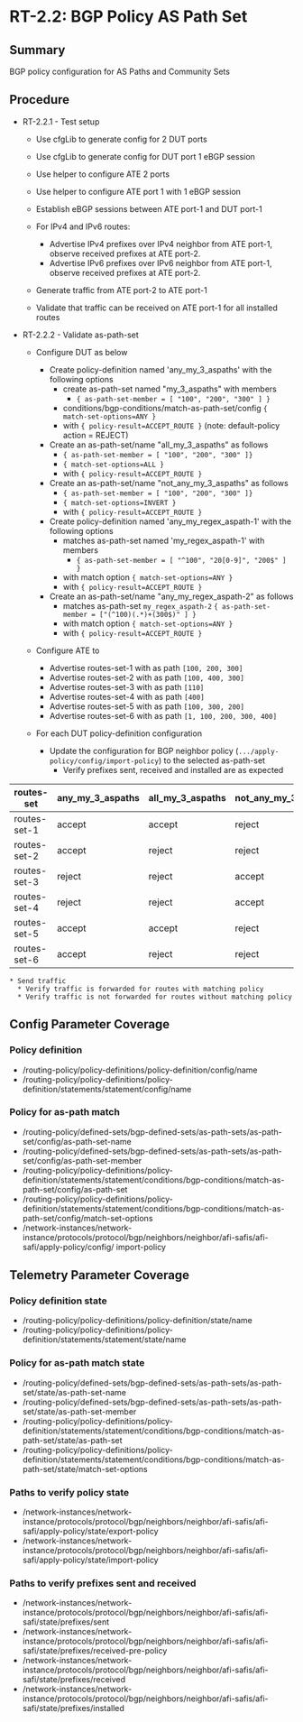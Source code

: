 # RT-2.2: BGP Policy AS Path Set

## Summary

BGP policy configuration for AS Paths and Community Sets

## Procedure

* RT-2.2.1 - Test setup
  * Use cfgLib to generate config for 2 DUT ports
  * Use cfgLib to generate config for DUT port 1 eBGP session

  * Use helper to configure ATE 2 ports
  * Use helper to configure ATE port 1 with 1 eBGP session

  * Establish eBGP sessions between ATE port-1 and DUT port-1
  * For IPv4 and IPv6 routes:
    * Advertise IPv4 prefixes over IPv4 neighbor from ATE port-1, observe
            received prefixes at ATE port-2.
    * Advertise IPv6 prefixes over IPv6 neighbor from ATE port-1,
        observe received prefixes at ATE port-2.
  * Generate traffic from ATE port-2 to ATE port-1
  * Validate that traffic can be received on ATE port-1 for all installed
        routes

* RT-2.2.2 - Validate as-path-set
  * Configure DUT as below
    * Create policy-definition named 'any_my_3_aspaths' with the following options
      * create as-path-set named "my_3_aspaths" with members
        * `{ as-path-set-member = [ "100", "200", "300" ] }`
      * conditions/bgp-conditions/match-as-path-set/config `{ match-set-options=ANY }`
      * with `{ policy-result=ACCEPT_ROUTE }` (note: default-policy action = REJECT)
    * Create an as-path-set/name "all_my_3_aspaths" as follows
      * `{ as-path-set-member = [ "100", "200", "300" ]}`
      * `{ match-set-options=ALL }`
      * with `{ policy-result=ACCEPT_ROUTE }`
    * Create an as-path-set/name "not_any_my_3_aspaths" as follows
      * `{ as-path-set-member = [ "100", "200", "300" ]}`
      * `{ match-set-options=INVERT }`
      * with `{ policy-result=ACCEPT_ROUTE }`
    * Create policy-definition named 'any_my_regex_aspath-1' with the following options
      * matches as-path-set named 'my_regex_aspath-1' with members
        * `{ as-path-set-member = [ "^100", "20[0-9]", "200$" ] }`
      * with match option `{ match-set-options=ANY }`
      * with `{ policy-result=ACCEPT_ROUTE }`
    * Create an as-path-set/name "any_my_regex_aspath-2" as follows
      * matches as-path-set `my_regex_aspath-2` `{ as-path-set-member = ["(^100)(.*)+(300$)" ] }`
      * with match option `{ match-set-options=ANY }`
      * with `{ policy-result=ACCEPT_ROUTE }`

  * Configure ATE to
    * Advertise routes-set-1 with as path `[100, 200, 300]`
    * Advertise routes-set-2 with as path `[100, 400, 300]`
    * Advertise routes-set-3 with as path `[110]`
    * Advertise routes-set-4 with as path `[400]`
    * Advertise routes-set-5 with as path `[100, 300, 200]`
    * Advertise routes-set-6 with as path `[1, 100, 200, 300, 400]`

  * For each DUT policy-definition configuration
    * Update the configuration for BGP neighbor policy (`.../apply-policy/config/import-policy`) to the selected as-path-set
      * Verify prefixes sent, received and installed are as expected

| routes-set   | any_my_3_aspaths | all_my_3_aspaths | not_any_my_3_aspaths | any_my_regex_aspath-1 | any_my_regex_aspath-2 |
| ------------ | ---------------- | ---------------- | -------------------- | --------------------- | --------------------- |
| routes-set-1 | accept           | accept           | reject               | accept                | accept                |
| routes-set-2 | accept           | reject           | reject               | accept                | accept                |
| routes-set-3 | reject           | reject           | accept               | reject                | reject                |
| routes-set-4 | reject           | reject           | accept               | reject                | reject                |
| routes-set-5 | accept           | accept           | reject               | accept                | reject                |
| routes-set-6 | accept           | reject           | reject               | accept                | reject                |

    * Send traffic
      * Verify traffic is forwarded for routes with matching policy
      * Verify traffic is not forwarded for routes without matching policy

## Config Parameter Coverage

### Policy definition

* /routing-policy/policy-definitions/policy-definition/config/name
* /routing-policy/policy-definitions/policy-definition/statements/statement/config/name

### Policy for as-path match

* /routing-policy/defined-sets/bgp-defined-sets/as-path-sets/as-path-set/config/as-path-set-name
* /routing-policy/defined-sets/bgp-defined-sets/as-path-sets/as-path-set/config/as-path-set-member
* /routing-policy/policy-definitions/policy-definition/statements/statement/conditions/bgp-conditions/match-as-path-set/config/as-path-set
* /routing-policy/policy-definitions/policy-definition/statements/statement/conditions/bgp-conditions/match-as-path-set/config/match-set-options
* /network-instances/network-instance/protocols/protocol/bgp/neighbors/neighbor/afi-safis/afi-safi/apply-policy/config/
import-policy

## Telemetry Parameter Coverage

### Policy definition state

* /routing-policy/policy-definitions/policy-definition/state/name
* /routing-policy/policy-definitions/policy-definition/statements/statement/state/name

### Policy for as-path match state

* /routing-policy/defined-sets/bgp-defined-sets/as-path-sets/as-path-set/state/as-path-set-name
* /routing-policy/defined-sets/bgp-defined-sets/as-path-sets/as-path-set/state/as-path-set-member
* /routing-policy/policy-definitions/policy-definition/statements/statement/conditions/bgp-conditions/match-as-path-set/state/as-path-set
* /routing-policy/policy-definitions/policy-definition/statements/statement/conditions/bgp-conditions/match-as-path-set/state/match-set-options

### Paths to verify policy state

* /network-instances/network-instance/protocols/protocol/bgp/neighbors/neighbor/afi-safis/afi-safi/apply-policy/state/export-policy
* /network-instances/network-instance/protocols/protocol/bgp/neighbors/neighbor/afi-safis/afi-safi/apply-policy/state/import-policy

### Paths to verify prefixes sent and received

* /network-instances/network-instance/protocols/protocol/bgp/neighbors/neighbor/afi-safis/afi-safi/state/prefixes/sent
* /network-instances/network-instance/protocols/protocol/bgp/neighbors/neighbor/afi-safis/afi-safi/state/prefixes/received-pre-policy
* /network-instances/network-instance/protocols/protocol/bgp/neighbors/neighbor/afi-safis/afi-safi/state/prefixes/received
* /network-instances/network-instance/protocols/protocol/bgp/neighbors/neighbor/afi-safis/afi-safi/state/prefixes/installed

